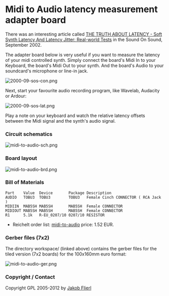 # Midi to Audio latency measurement adapter board

There was an interesting article called [THE TRUTH ABOUT LATENCY - Soft Synth Latency And Latency Jitter: Real-world Tests](http://www.soundonsound.com/sos/Sep02/articles/pcmusician0902.asp) in the Sound On Sound, September 2002.

The adapter board below is very useful if you want to measure the latency of your midi controlled synth. Simply connect the board's Midi In to your Keyboard, the board's Midi Out to your synth. And the board's Audio to your soundcard's microphone or line-in jack.

![2000-09-sos-con.png](../../../../raw/master/eagle/projects/midi-to-audio/2000-09-sos-con.png)

Next, start your favourite audio recording program, like Wavelab, Audacity or Ardour:

![2000-09-sos-lat.png](../../../../raw/master/eagle/projects/midi-to-audio/2000-09-sos-lat.png)

Play a note on your keyboard and watch the relative latency offsets between the Midi signal and the synth's audio signal.

### Circuit schematics

![midi-to-audio-sch.png](../../../../raw/master/eagle/projects/midi-to-audio/midi-to-audio-sch.png)

### Board layout

![midi-to-audio-brd.png](../../../../raw/master/eagle/projects/midi-to-audio/midi-to-audio-brd.png)

### Bill of Materials

```
Part    Value  Device       Package Description
AUDIO   TOBU3  TOBU3        TOBU3   Female Cinch CONNECTOR ( RCA Jack )
MIDIIN  MAB5SH MAB5SH       MAB5SH  Female CONNECTOR
MIDIOUT MAB5SH MAB5SH       MAB5SH  Female CONNECTOR
R1      5.1k   R-EU_0207/10 0207/10 RESISTOR
```

*   Reichelt order list: [midi-to-audio](http://www.reichelt.de/?ACTION=20;AWKID=527545;PROVID=2084) price: 1.52 EUR.

### Gerber files (7x2)

The directory workspace/ (linked above) contains the gerber files for the tiled version (7x2 boards) for the 100x160mm euro format:

![midi-to-audio-ger.png](../../../../raw/master/eagle/projects/midi-to-audio/midi-to-audio-ger.png)

### Copyright / Contact

Copyright GPL 2005-2012 by [Jakob Flierl](https://github.com/koppi)
